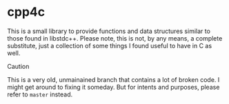 # cpp4c
This is a small library to provide functions and data structures similar to those found in libstdc++.
Please note, this is not, by any means, a complete substitute, just a collection of some things I found useful to have in C as well.

> [!CAUTION] 
> This is a very old, unmainained branch that contains a lot of broken code. I might get around to fixing it someday. But for intents and purposes, please refer to `master` instead.
